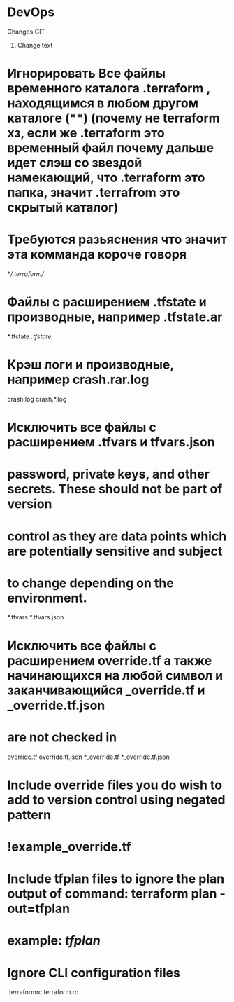 # DevOps

Changes GIT

1. Change text


# Игнорировать Все файлы временного каталога .terraform , находящимся в любом другом каталоге (**) (почему не terraform хз, если же .terraform это временный файл почему дальше идет слэш со звездой намекающий, что .terraform это папка, значит .terrafrom это скрытый каталог)
# Требуются разьяснения  что значит эта комманда короче говоря
**/.terraform/*

# Файлы с расширением .tfstate и производные, например .tfstate.ar
*.tfstate
*.tfstate.*

# Крэш логи и производные, например crash.rar.log
crash.log
crash.*.log

# Исключить все файлы с расширением .tfvars и tfvars.json
# password, private keys, and other secrets. These should not be part of version 
# control as they are data points which are potentially sensitive and subject 
# to change depending on the environment.
*.tfvars
*.tfvars.json

# Исключить все файлы с расширением override.tf а также начинающихся на любой символ и заканчивающийся _override.tf и _override.tf.json
# are not checked in
override.tf
override.tf.json
*_override.tf
*_override.tf.json

# Include override files you do wish to add to version control using negated pattern
# !example_override.tf

# Include tfplan files to ignore the plan output of command: terraform plan -out=tfplan
# example: *tfplan*

# Ignore CLI configuration files
.terraformrc
terraform.rc